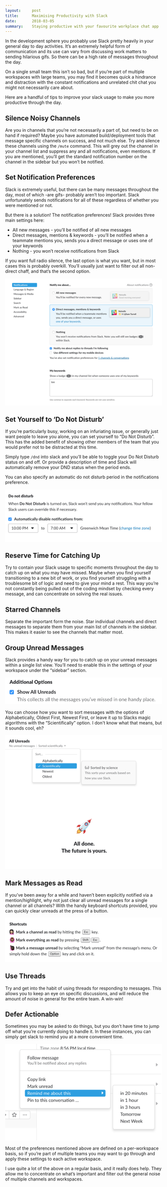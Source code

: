 ```yaml
---
layout:     post
title:      Maximising Productivity with Slack
date:       2018-03-05
summary:    Staying productive with your favourite workplace chat app
---
```


In the development sphere you probably use Slack pretty heavily in your general day to day activities. It’s an extremely helpful form of communication and its use can vary from discussing work matters to sending hilarious gifs. So there can be a high rate of messages throughout the day.

On a single small team this isn’t so bad, but if you’re part of multiple workspaces with large teams, you may find it becomes quick a hindrance and distraction with the constant notifications and unrelated chit chat you might not necessarily care about.

Here are a handful of tips to improve your slack usage to make you more productive through the day.

## Silence Noisy Channels
Are you in channels that you’re not necessarily a part of, but need to be on hand if required? Maybe you have automated build/deployment tools that message specific channels on success, and not much else. Try and silence these channels using the `/mute` command. This will grey out the channel in your channel list and suppress any and all notifications, even mentions. If you are mentioned, you’ll get the standard notification number on the channel in the sidebar but you won’t be notified.

## Set Notification Preferences
Slack is extremely useful, but there can be many messages throughout the day, most of which -are gifs- probably aren’t too important. Slack unfortunately sends notifications for all of these regardless of whether you were mentioned or not.

But there is a solution! The notification preferences! Slack provides three main settings here:
* All new messages - you’ll be notified of all new messages
* Direct messages, mentions & keywords - you’ll be notified when a teammate mentions you, sends you a direct message or uses one of your keywords
* Nothing - you won’t receive notifications from Slack

If you want full radio silence, the last option is what you want, but in most cases this is probably overkill. You’ll usually just want to filter out all non-direct chaff, and that’s the second option.

![Slack Notifications](/images/slack-notifications.png)

## Set Yourself to ‘Do Not Disturb’
If you’re particularly busy, working on an infuriating issue, or generally just want people to leave you alone, you can set yourself to “Do Not Disturb”. This has the added benefit of showing other members of the team that you would prefer not to be distracted at this time.

Simply type `/dnd` into slack and you’ll be able to toggle your Do Not Disturb status on and off. Or provide a description of time and Slack will automatically remove your DND status when the period ends.

You can also specify an automatic do not disturb period in the notifications preference.

![Slack Do Not Disturb](/images/slack-dnd.png)

## Reserve Time for Catching Up
Try to contain your Slack usage to specific moments throughout the day to catch up on what you may have missed. Maybe when you find yourself transitioning to a new bit of work, or you find yourself struggling with a troublesome bit of logic and need to give your mind a rest. This way you’re not constantly being pulled out of the coding mindset by checking every message, and can concentrate on solving the real issues.

## Starred Channels
Separate the important form the noise. Star individual channels and direct messages to separate them from your main list of channels in the sidebar. This makes it easier to see the channels that matter most.

## Group Unread Messages
Slack provides a handy way for you to catch up on your unread messages within a single list view. You’ll need to enable this in the settings of your workspace under the “sidebar” section.

![Slack Group Unreads](/images/slack-group-unreads.png)

You can choose how you want to sort messages with the options of Alphabetically, Oldest First, Newest First, or leave it up to Slacks magic algorithms with the “Scientifically” option. I don't know what that means, but it sounds cool, eh?

![Slack Scientific Sort](/images/slack-scientific-sort.png)

## Mark Messages as Read
If you’ve been away for a while and haven’t been explicitly notified via a mention/highlight, why not just clear all unread messages for a single channel or all channels? With the handy keyboard shortcuts provided, you can quickly clear unreads at the press of a button.

![Slack Shortcuts](/images/slack-shortcuts.png)

## Use Threads
Try and get into the habit of using threads for responding to messages. This allows you to keep an eye on specific discussions, and will reduce the amount of noise in general for the entire team. A win-win!

## Defer Actionable
Sometimes you may be asked to do things, but you don’t have time to jump off what you’re currently doing to handle it. In these instances, you can simply  get slack to remind you at a more convenient time.

![Slack Message Reminders](/images/slack-remind.png)

Most of the preferences mentioned above are defined on a per-workspace basis, so if you’re part of multiple teams you may want to go through and apply these settings to each active workspace.

I use quite a lot of the above on a regular basis, and it really does help. They allow me to concentrate on what’s important and filter out the general noise of multiple channels and workspaces.
